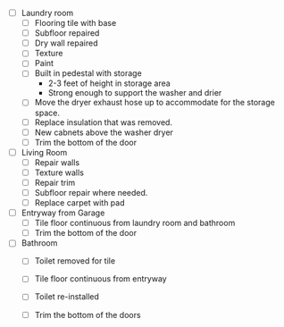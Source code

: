 - [ ] Laundry room
  - [ ] Flooring tile with base
  - [ ] Subfloor repaired
  - [ ] Dry wall repaired
  - [ ] Texture
  - [ ] Paint
  - [ ] Built in pedestal with storage
    -  2-3 feet of height in storage area
    -  Strong enough to support the washer and drier
  - [ ] Move the dryer exhaust hose up to accommodate for the storage space.
  - [ ] Replace insulation that was removed.
  - [ ] New cabnets above the washer dryer
  - [ ] Trim the bottom of the door
- [ ] Living Room
  - [ ] Repair walls
  - [ ] Texture walls
  - [ ] Repair trim
  - [ ] Subfloor repair where needed.
  - [ ] Replace carpet with pad
- [ ] Entryway from Garage
	- [ ] Tile floor continuous from laundry room and bathroom
	- [ ] Trim the bottom of the door
- [ ] Bathroom
	- [ ] Toilet removed for tile
	- [ ] Tile floor continuous from entryway
	- [ ] Toilet re-installed
	- [ ] Trim the bottom of the doors
  
